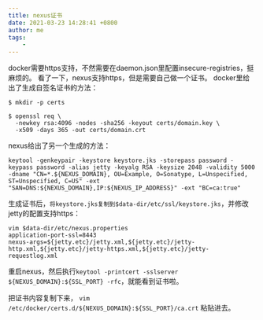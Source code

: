 ```yaml
---
title: nexus证书
date: 2021-03-23 14:28:41 +0800
author: me
tags:
    - 
---
```


docker需要https支持，不然需要在daemon.json里配置insecure-registries，挺麻烦的。
看了一下，nexus支持https，但是需要自己做一个证书。
docker里给出了生成自签名证书的方法：
```
$ mkdir -p certs

$ openssl req \
  -newkey rsa:4096 -nodes -sha256 -keyout certs/domain.key \
  -x509 -days 365 -out certs/domain.crt
```
nexus给出了另一个生成的方法：
```
keytool -genkeypair -keystore keystore.jks -storepass password -keypass password -alias jetty -keyalg RSA -keysize 2048 -validity 5000 -dname "CN=*.${NEXUS_DOMAIN}, OU=Example, O=Sonatype, L=Unspecified, ST=Unspecified, C=US" -ext "SAN=DNS:${NEXUS_DOMAIN},IP:${NEXUS_IP_ADDRESS}" -ext "BC=ca:true"
```
生成证书后，`将keystore.jks复制到$data-dir/etc/ssl/keystore.jks`，并修改jetty的配置支持https：

```
vim $data-dir/etc/nexus.properties 
application-port-ssl=8443
nexus-args=${jetty.etc}/jetty.xml,${jetty.etc}/jetty-http.xml,${jetty.etc}/jetty-https.xml,${jetty.etc}/jetty-requestlog.xml
```

重启nexus，然后执行`keytool -printcert -sslserver ${NEXUS_DOMAIN}:${SSL_PORT} -rfc`，就能看到证书啦。

把证书内容复制下来， `vim /etc/docker/certs.d/${NEXUS_DOMAIN}:${SSL_PORT}/ca.crt` 粘贴进去。

